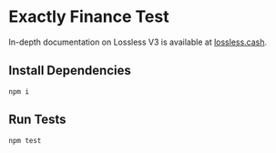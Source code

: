 # Exactly Finance Test

In-depth documentation on Lossless V3 is available at [lossless.cash](https://lossless-cash.gitbook.io/lossless/).

## Install Dependencies

`npm i`

## Run Tests

`npm test`